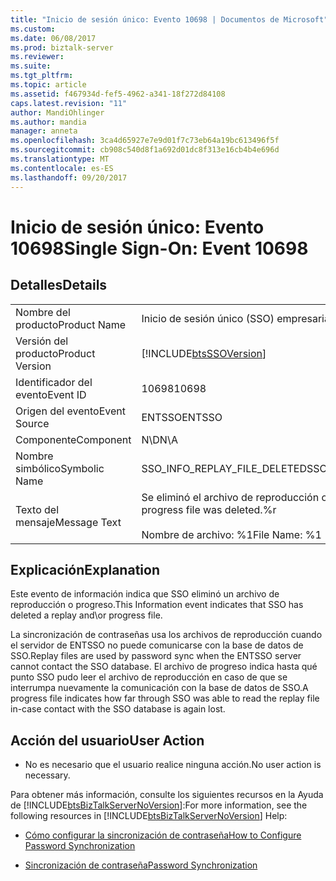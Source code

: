 ```yaml
---
title: "Inicio de sesión único: Evento 10698 | Documentos de Microsoft"
ms.custom: 
ms.date: 06/08/2017
ms.prod: biztalk-server
ms.reviewer: 
ms.suite: 
ms.tgt_pltfrm: 
ms.topic: article
ms.assetid: f467934d-fef5-4962-a341-18f272d84108
caps.latest.revision: "11"
author: MandiOhlinger
ms.author: mandia
manager: anneta
ms.openlocfilehash: 3ca4d65927e7e9d01f7c73eb64a19bc613496f5f
ms.sourcegitcommit: cb908c540d8f1a692d01dc8f313e16cb4b4e696d
ms.translationtype: MT
ms.contentlocale: es-ES
ms.lasthandoff: 09/20/2017
---
```

# <a name="single-sign-on-event-10698"></a><span data-ttu-id="e7d98-102">Inicio de sesión único: Evento 10698</span><span class="sxs-lookup"><span data-stu-id="e7d98-102">Single Sign-On: Event 10698</span></span>
## <a name="details"></a><span data-ttu-id="e7d98-103">Detalles</span><span class="sxs-lookup"><span data-stu-id="e7d98-103">Details</span></span>  
  
|||  
|-|-|  
|<span data-ttu-id="e7d98-104">Nombre del producto</span><span class="sxs-lookup"><span data-stu-id="e7d98-104">Product Name</span></span>|<span data-ttu-id="e7d98-105">Inicio de sesión único (SSO) empresarial</span><span class="sxs-lookup"><span data-stu-id="e7d98-105">Enterprise Single Sign-On</span></span>|  
|<span data-ttu-id="e7d98-106">Versión del producto</span><span class="sxs-lookup"><span data-stu-id="e7d98-106">Product Version</span></span>|[!INCLUDE[btsSSOVersion](../includes/btsssoversion-md.md)]|  
|<span data-ttu-id="e7d98-107">Identificador del evento</span><span class="sxs-lookup"><span data-stu-id="e7d98-107">Event ID</span></span>|<span data-ttu-id="e7d98-108">10698</span><span class="sxs-lookup"><span data-stu-id="e7d98-108">10698</span></span>|  
|<span data-ttu-id="e7d98-109">Origen del evento</span><span class="sxs-lookup"><span data-stu-id="e7d98-109">Event Source</span></span>|<span data-ttu-id="e7d98-110">ENTSSO</span><span class="sxs-lookup"><span data-stu-id="e7d98-110">ENTSSO</span></span>|  
|<span data-ttu-id="e7d98-111">Componente</span><span class="sxs-lookup"><span data-stu-id="e7d98-111">Component</span></span>|<span data-ttu-id="e7d98-112">N\D</span><span class="sxs-lookup"><span data-stu-id="e7d98-112">N\A</span></span>|  
|<span data-ttu-id="e7d98-113">Nombre simbólico</span><span class="sxs-lookup"><span data-stu-id="e7d98-113">Symbolic Name</span></span>|<span data-ttu-id="e7d98-114">SSO_INFO_REPLAY_FILE_DELETED</span><span class="sxs-lookup"><span data-stu-id="e7d98-114">SSO_INFO_REPLAY_FILE_DELETED</span></span>|  
|<span data-ttu-id="e7d98-115">Texto del mensaje</span><span class="sxs-lookup"><span data-stu-id="e7d98-115">Message Text</span></span>|<span data-ttu-id="e7d98-116">Se eliminó el archivo de reproducción o progreso.%r</span><span class="sxs-lookup"><span data-stu-id="e7d98-116">The replay or progress file was deleted.%r</span></span><br /><br /> <span data-ttu-id="e7d98-117">Nombre de archivo: %1</span><span class="sxs-lookup"><span data-stu-id="e7d98-117">File Name: %1</span></span>|  
  
## <a name="explanation"></a><span data-ttu-id="e7d98-118">Explicación</span><span class="sxs-lookup"><span data-stu-id="e7d98-118">Explanation</span></span>  
 <span data-ttu-id="e7d98-119">Este evento de información indica que SSO eliminó un archivo de reproducción o progreso.</span><span class="sxs-lookup"><span data-stu-id="e7d98-119">This Information event indicates that SSO has deleted a replay and\or progress file.</span></span>  
  
 <span data-ttu-id="e7d98-120">La sincronización de contraseñas usa los archivos de reproducción cuando el servidor de ENTSSO no puede comunicarse con la base de datos de SSO.</span><span class="sxs-lookup"><span data-stu-id="e7d98-120">Replay files are used by password sync when the ENTSSO server cannot contact the SSO database.</span></span> <span data-ttu-id="e7d98-121">El archivo de progreso indica hasta qué punto SSO pudo leer el archivo de reproducción en caso de que se interrumpa nuevamente la comunicación con la base de datos de SSO.</span><span class="sxs-lookup"><span data-stu-id="e7d98-121">A progress file indicates how far through SSO was able to read the replay file in-case contact with the SSO database is again lost.</span></span>  
  
## <a name="user-action"></a><span data-ttu-id="e7d98-122">Acción del usuario</span><span class="sxs-lookup"><span data-stu-id="e7d98-122">User Action</span></span>  
  
-   <span data-ttu-id="e7d98-123">No es necesario que el usuario realice ninguna acción.</span><span class="sxs-lookup"><span data-stu-id="e7d98-123">No user action is necessary.</span></span>  
  
 <span data-ttu-id="e7d98-124">Para obtener más información, consulte los siguientes recursos en la Ayuda de [!INCLUDE[btsBizTalkServerNoVersion](../includes/btsbiztalkservernoversion-md.md)]:</span><span class="sxs-lookup"><span data-stu-id="e7d98-124">For more information, see the following resources in [!INCLUDE[btsBizTalkServerNoVersion](../includes/btsbiztalkservernoversion-md.md)] Help:</span></span>  
  
-   [<span data-ttu-id="e7d98-125">Cómo configurar la sincronización de contraseña</span><span class="sxs-lookup"><span data-stu-id="e7d98-125">How to Configure Password Synchronization</span></span>](../core/how-to-configure-password-synchronization.md)  
  
-   [<span data-ttu-id="e7d98-126">Sincronización de contraseña</span><span class="sxs-lookup"><span data-stu-id="e7d98-126">Password Synchronization</span></span>](../core/password-synchronization2.md)
